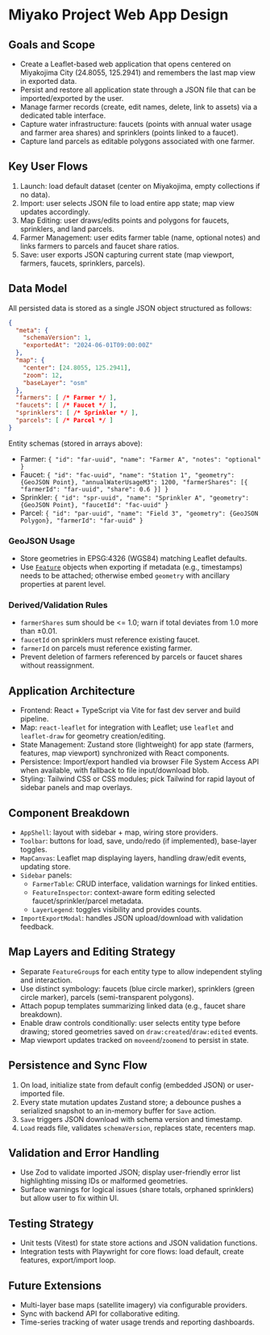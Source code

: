 # Miyako Project Web App Design

## Goals and Scope
- Create a Leaflet-based web application that opens centered on Miyakojima City (24.8055, 125.2941) and remembers the last map view in exported data.
- Persist and restore all application state through a JSON file that can be imported/exported by the user.
- Manage farmer records (create, edit names, delete, link to assets) via a dedicated table interface.
- Capture water infrastructure: faucets (points with annual water usage and farmer area shares) and sprinklers (points linked to a faucet).
- Capture land parcels as editable polygons associated with one farmer.

## Key User Flows
1. Launch: load default dataset (center on Miyakojima, empty collections if no data).
2. Import: user selects JSON file to load entire app state; map view updates accordingly.
3. Map Editing: user draws/edits points and polygons for faucets, sprinklers, and land parcels.
4. Farmer Management: user edits farmer table (name, optional notes) and links farmers to parcels and faucet share ratios.
5. Save: user exports JSON capturing current state (map viewport, farmers, faucets, sprinklers, parcels).

## Data Model
All persisted data is stored as a single JSON object structured as follows:

```json
{
  "meta": {
    "schemaVersion": 1,
    "exportedAt": "2024-06-01T09:00:00Z"
  },
  "map": {
    "center": [24.8055, 125.2941],
    "zoom": 12,
    "baseLayer": "osm"
  },
  "farmers": [ /* Farmer */ ],
  "faucets": [ /* Faucet */ ],
  "sprinklers": [ /* Sprinkler */ ],
  "parcels": [ /* Parcel */ ]
}
```

Entity schemas (stored in arrays above):
- Farmer: `{ "id": "far-uuid", "name": "Farmer A", "notes": "optional" }`
- Faucet: `{ "id": "fac-uuid", "name": "Station 1", "geometry": {GeoJSON Point}, "annualWaterUsageM3": 1200, "farmerShares": [{ "farmerId": "far-uuid", "share": 0.6 }] }`
- Sprinkler: `{ "id": "spr-uuid", "name": "Sprinkler A", "geometry": {GeoJSON Point}, "faucetId": "fac-uuid" }`
- Parcel: `{ "id": "par-uuid", "name": "Field 3", "geometry": {GeoJSON Polygon}, "farmerId": "far-uuid" }`

### GeoJSON Usage
- Store geometries in EPSG:4326 (WGS84) matching Leaflet defaults.
- Use [`Feature`](https://datatracker.ietf.org/doc/html/rfc7946) objects when exporting if metadata (e.g., timestamps) needs to be attached; otherwise embed `geometry` with ancillary properties at parent level.

### Derived/Validation Rules
- `farmerShares` sum should be <= 1.0; warn if total deviates from 1.0 more than ±0.01.
- `faucetId` on sprinklers must reference existing faucet.
- `farmerId` on parcels must reference existing farmer.
- Prevent deletion of farmers referenced by parcels or faucet shares without reassignment.

## Application Architecture
- Frontend: React + TypeScript via Vite for fast dev server and build pipeline.
- Map: `react-leaflet` for integration with Leaflet; use `leaflet` and `leaflet-draw` for geometry creation/editing.
- State Management: Zustand store (lightweight) for app state (farmers, features, map viewport) synchronized with React components.
- Persistence: Import/export handled via browser File System Access API when available, with fallback to file input/download blob.
- Styling: Tailwind CSS or CSS modules; pick Tailwind for rapid layout of sidebar panels and map overlays.

## Component Breakdown
- `AppShell`: layout with sidebar + map, wiring store providers.
- `Toolbar`: buttons for load, save, undo/redo (if implemented), base-layer toggles.
- `MapCanvas`: Leaflet map displaying layers, handling draw/edit events, updating store.
- `Sidebar` panels:
  - `FarmerTable`: CRUD interface, validation warnings for linked entities.
  - `FeatureInspector`: context-aware form editing selected faucet/sprinkler/parcel metadata.
  - `LayerLegend`: toggles visibility and provides counts.
- `ImportExportModal`: handles JSON upload/download with validation feedback.

## Map Layers and Editing Strategy
- Separate `FeatureGroup`s for each entity type to allow independent styling and interaction.
- Use distinct symbology: faucets (blue circle marker), sprinklers (green circle marker), parcels (semi-transparent polygons).
- Attach popup templates summarizing linked data (e.g., faucet share breakdown).
- Enable draw controls conditionally: user selects entity type before drawing; stored geometries saved on `draw:created`/`draw:edited` events.
- Map viewport updates tracked on `moveend`/`zoomend` to persist in state.

## Persistence and Sync Flow
1. On load, initialize state from default config (embedded JSON) or user-imported file.
2. Every state mutation updates Zustand store; a debounce pushes a serialized snapshot to an in-memory buffer for `Save` action.
3. `Save` triggers JSON download with schema version and timestamp.
4. `Load` reads file, validates `schemaVersion`, replaces state, recenters map.

## Validation and Error Handling
- Use Zod to validate imported JSON; display user-friendly error list highlighting missing IDs or malformed geometries.
- Surface warnings for logical issues (share totals, orphaned sprinklers) but allow user to fix within UI.

## Testing Strategy
- Unit tests (Vitest) for state store actions and JSON validation functions.
- Integration tests with Playwright for core flows: load default, create features, export/import loop.

## Future Extensions
- Multi-layer base maps (satellite imagery) via configurable providers.
- Sync with backend API for collaborative editing.
- Time-series tracking of water usage trends and reporting dashboards.
